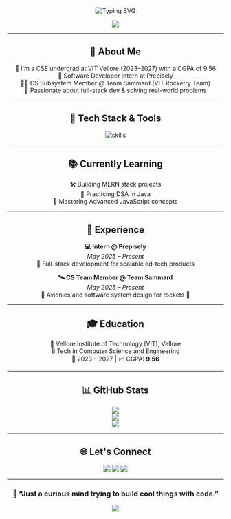 <div align="center">
  <img src="https://readme-typing-svg.herokuapp.com?font=Fira+Code&weight=600&size=24&pause=1000&center=true&vCenter=true&width=550&lines=Hey+I'm+Sujal+Agarwal;Full-Stack+Developer+%7C+Problem+Solver;Curious+Mind+Building+Cool+Things" alt="Typing SVG" />
</div>

<p align="center">
  <img src="https://capsule-render.vercel.app/api?type=waving&color=0:4facfe,100:00f2fe&height=150&section=header&text=Sujal%20Agarwal&fontSize=40&fontAlign=50&fontColor=ffffff"/>
</p>

---

<h2 align="center">🚀 About Me</h2>

<p align="center">
🔭 I'm a CSE undergrad at VIT Vellore (2023–2027) with a CGPA of 9.56  <br>
💼 Software Developer Intern at Prepisely <br>
👨‍🚀 CS Subsystem Member @ Team Sammard (VIT Rocketry Team) <br>
🌱 Passionate about full-stack dev & solving real-world problems
</p>

---

<h2 align="center">🧰 Tech Stack & Tools</h2>

<p align="center">
  <img src="https://skillicons.dev/icons?i=c,java,py,js,html,css,react,nodejs,express,mysql,mongodb,git,github,vscode" alt="skills"/>
</p>

---

<h2 align="center">📚 Currently Learning</h2>

<p align="center">
  🛠️ Building MERN stack projects <br>
  📘 Practicing DSA in Java <br>
  🚀 Mastering Advanced JavaScript concepts
</p>

---

<h2 align="center">💼 Experience</h2>

<p align="center">
  <b>💻 Intern @ Prepisely</b> <br>
  <i>May 2025 – Present</i> <br>
  🔹 Full-stack development for scalable ed-tech products
</p>

<p align="center">
  <b>🛰️ CS Team Member @ Team Sammard</b> <br>
  <i>May 2025 – Present</i> <br>
  🔹 Avionics and software system design for rockets 🚀
</p>

---

<h2 align="center">🎓 Education</h2>

<p align="center">
  📍 Vellore Institute of Technology (VIT), Vellore <br>
  B.Tech in Computer Science and Engineering <br>
  📅 2023 – 2027 | 📈 CGPA: <b>9.56</b>
</p>

---

<h2 align="center">📊 GitHub Stats</h2>

<p align="center">
  <img src="https://github-readme-stats.vercel.app/api?username=SujalAg&show_icons=true&theme=radical" /> <br>
  <img src="https://github-readme-streak-stats.herokuapp.com/?user=SujalAg&theme=radical" /> <br>
  <img src="https://github-readme-stats.vercel.app/api/top-langs/?username=SujalAg&layout=compact&theme=radical" />
</p>

---

<h2 align="center">🌐 Let's Connect</h2>

<p align="center">
  <a href="https://www.linkedin.com/in/sujal-ag" target="_blank"><img src="https://img.shields.io/badge/LinkedIn-blue?style=for-the-badge&logo=linkedin" /></a>
  <a href="https://github.com/SujalAg" target="_blank"><img src="https://img.shields.io/badge/GitHub-black?style=for-the-badge&logo=github" /></a>
  <a href="mailto:sujalagarwal2221@gmail.com" target="_blank"><img src="https://img.shields.io/badge/Email-red?style=for-the-badge&logo=gmail" /></a>
</p>

---

<h3 align="center">🧠 “Just a curious mind trying to build cool things with code.”</h3>

<p align="center">
  <img src="https://capsule-render.vercel.app/api?type=waving&color=0:00f2fe,100:4facfe&height=120&section=footer"/>
</p>
